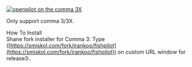 [![openpilot on the comma 3X](https://github.com/commaai/openpilot/assets/8762862/f09e6d29-db2d-4179-80c2-51e8d92bdb5c)](https://comma.ai/shop/comma-3x)

Only support comma 3/3X.

How To Install  
Shane fork installer for Comma 3: Type ([https://smiskol.com/fork/irankoo/fishpilot](https://smiskol.com/fork/irankoo/fishpilot)) on custom URL window for release3:.
